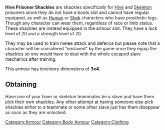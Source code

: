 **Hive Prisoner Shackles** are shackles specifically for
[Hive](Hive.md "wikilink") and [Skeleton](Skeleton.md "wikilink") prisoners
since they do not have a boots slot and cannot have regular [](Prisoner_Shackles.md) equipped, as well as
[Human](Human.md "wikilink") or [Shek](Shek.md "wikilink") characters who have
prosthetic legs. Though any character can wear them, regardless of race
or limb status. These shackles are instead equipped in the armour slot.
They have a lock level of 20 and a strength level of 20.

They may be used to train melee attack and defence but please note that
a character will be considered "enslaved" by the game once they equip
the shackles so one would have to deal with the whole escaped slave
mechanics after training.

This armour has inventory dimensions of **3x4**.

## Obtaining

Have one of your hiver or skeleton teammates be a slave and have them
pick their own shackles. Any other attempt at having someone else pick
shackles either to a teammate or some other slave just has them
disappear as soon as they are unlocked.

[Category:Armour](Category:Armour "wikilink") [Category:Body
Armour](Category:Body_Armour "wikilink")
[Category:Clothing](Category:Clothing "wikilink")